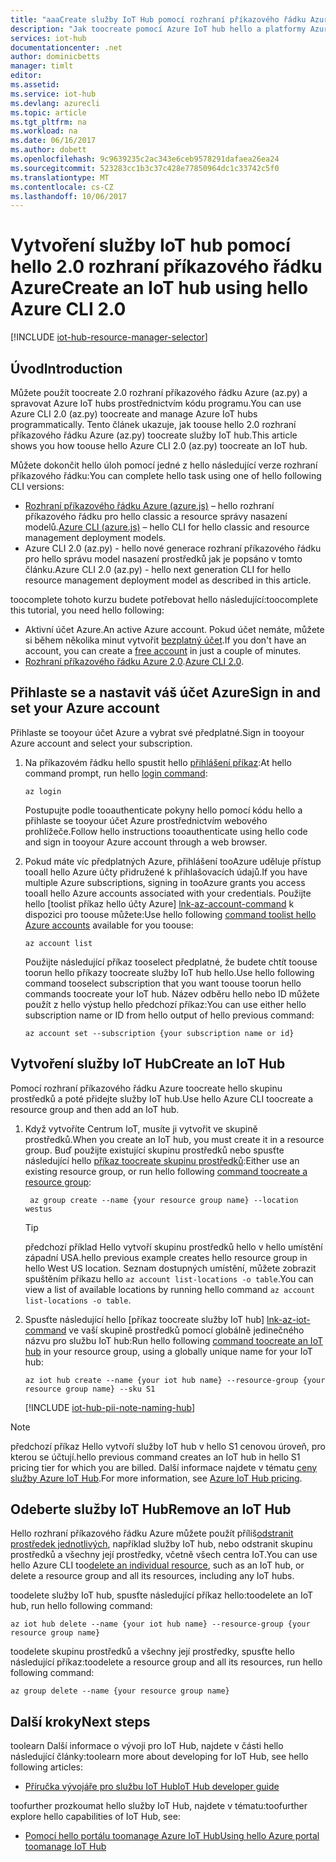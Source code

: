 ```yaml
---
title: "aaaCreate služby IoT Hub pomocí rozhraní příkazového řádku Azure (az.py) | Microsoft Docs"
description: "Jak toocreate pomocí Azure IoT hub hello a platformy Azure CLI 2.0 (az.py)."
services: iot-hub
documentationcenter: .net
author: dominicbetts
manager: timlt
editor: 
ms.assetid: 
ms.service: iot-hub
ms.devlang: azurecli
ms.topic: article
ms.tgt_pltfrm: na
ms.workload: na
ms.date: 06/16/2017
ms.author: dobett
ms.openlocfilehash: 9c9639235c2ac343e6ceb9578291dafaea26ea24
ms.sourcegitcommit: 523283cc1b3c37c428e77850964dc1c33742c5f0
ms.translationtype: MT
ms.contentlocale: cs-CZ
ms.lasthandoff: 10/06/2017
---
```

# <a name="create-an-iot-hub-using-hello-azure-cli-20"></a><span data-ttu-id="0e1dd-103">Vytvoření služby IoT hub pomocí hello 2.0 rozhraní příkazového řádku Azure</span><span class="sxs-lookup"><span data-stu-id="0e1dd-103">Create an IoT hub using hello Azure CLI 2.0</span></span>

[!INCLUDE [iot-hub-resource-manager-selector](../../includes/iot-hub-resource-manager-selector.md)]

## <a name="introduction"></a><span data-ttu-id="0e1dd-104">Úvod</span><span class="sxs-lookup"><span data-stu-id="0e1dd-104">Introduction</span></span>

<span data-ttu-id="0e1dd-105">Můžete použít toocreate 2.0 rozhraní příkazového řádku Azure (az.py) a spravovat Azure IoT hubs prostřednictvím kódu programu.</span><span class="sxs-lookup"><span data-stu-id="0e1dd-105">You can use Azure CLI 2.0 (az.py) toocreate and manage Azure IoT hubs programmatically.</span></span> <span data-ttu-id="0e1dd-106">Tento článek ukazuje, jak toouse hello 2.0 rozhraní příkazového řádku Azure (az.py) toocreate služby IoT hub.</span><span class="sxs-lookup"><span data-stu-id="0e1dd-106">This article shows you how toouse hello Azure CLI 2.0 (az.py) toocreate an IoT hub.</span></span>

<span data-ttu-id="0e1dd-107">Můžete dokončit hello úloh pomocí jedné z hello následující verze rozhraní příkazového řádku:</span><span class="sxs-lookup"><span data-stu-id="0e1dd-107">You can complete hello task using one of hello following CLI versions:</span></span>

* <span data-ttu-id="0e1dd-108">[Rozhraní příkazového řádku Azure (azure.js)](iot-hub-create-using-cli-nodejs.md) – hello rozhraní příkazového řádku pro hello classic a resource správy nasazení modelů.</span><span class="sxs-lookup"><span data-stu-id="0e1dd-108">[Azure CLI (azure.js)](iot-hub-create-using-cli-nodejs.md) – hello CLI for hello classic and resource management deployment models.</span></span>
* <span data-ttu-id="0e1dd-109">Azure CLI 2.0 (az.py) - hello nové generace rozhraní příkazového řádku pro hello správu model nasazení prostředků jak je popsáno v tomto článku.</span><span class="sxs-lookup"><span data-stu-id="0e1dd-109">Azure CLI 2.0 (az.py) - hello next generation CLI for hello resource management deployment model as described in this article.</span></span>

<span data-ttu-id="0e1dd-110">toocomplete tohoto kurzu budete potřebovat hello následující:</span><span class="sxs-lookup"><span data-stu-id="0e1dd-110">toocomplete this tutorial, you need hello following:</span></span>

* <span data-ttu-id="0e1dd-111">Aktivní účet Azure.</span><span class="sxs-lookup"><span data-stu-id="0e1dd-111">An active Azure account.</span></span> <span data-ttu-id="0e1dd-112">Pokud účet nemáte, můžete si během několika minut vytvořit [bezplatný účet][lnk-free-trial].</span><span class="sxs-lookup"><span data-stu-id="0e1dd-112">If you don't have an account, you can create a [free account][lnk-free-trial] in just a couple of minutes.</span></span>
* <span data-ttu-id="0e1dd-113">[Rozhraní příkazového řádku Azure 2.0][lnk-CLI-install].</span><span class="sxs-lookup"><span data-stu-id="0e1dd-113">[Azure CLI 2.0][lnk-CLI-install].</span></span>

## <a name="sign-in-and-set-your-azure-account"></a><span data-ttu-id="0e1dd-114">Přihlaste se a nastavit váš účet Azure</span><span class="sxs-lookup"><span data-stu-id="0e1dd-114">Sign in and set your Azure account</span></span>

<span data-ttu-id="0e1dd-115">Přihlaste se tooyour účet Azure a vybrat své předplatné.</span><span class="sxs-lookup"><span data-stu-id="0e1dd-115">Sign in tooyour Azure account and select your subscription.</span></span>

1. <span data-ttu-id="0e1dd-116">Na příkazovém řádku hello spustit hello [přihlášení příkaz][lnk-login-command]:</span><span class="sxs-lookup"><span data-stu-id="0e1dd-116">At hello command prompt, run hello [login command][lnk-login-command]:</span></span>
    
    ```azurecli
    az login
    ```

    <span data-ttu-id="0e1dd-117">Postupujte podle tooauthenticate pokyny hello pomocí kódu hello a přihlaste se tooyour účet Azure prostřednictvím webového prohlížeče.</span><span class="sxs-lookup"><span data-stu-id="0e1dd-117">Follow hello instructions tooauthenticate using hello code and sign in tooyour Azure account through a web browser.</span></span>

2. <span data-ttu-id="0e1dd-118">Pokud máte víc předplatných Azure, přihlášení tooAzure uděluje přístup tooall hello Azure účty přidružené k přihlašovacích údajů.</span><span class="sxs-lookup"><span data-stu-id="0e1dd-118">If you have multiple Azure subscriptions, signing in tooAzure grants you access tooall hello Azure accounts associated with your credentials.</span></span> <span data-ttu-id="0e1dd-119">Použijte hello [toolist příkaz hello účty Azure] [ lnk-az-account-command] k dispozici pro toouse můžete:</span><span class="sxs-lookup"><span data-stu-id="0e1dd-119">Use hello following [command toolist hello Azure accounts][lnk-az-account-command] available for you toouse:</span></span>
    
    ```azurecli
    az account list 
    ```

    <span data-ttu-id="0e1dd-120">Použijte následující příkaz tooselect předplatné, že budete chtít toouse toorun hello příkazy toocreate služby IoT hub hello.</span><span class="sxs-lookup"><span data-stu-id="0e1dd-120">Use hello following command tooselect subscription that you want toouse toorun hello commands toocreate your IoT hub.</span></span> <span data-ttu-id="0e1dd-121">Název odběru hello nebo ID můžete použít z hello výstup hello předchozí příkaz:</span><span class="sxs-lookup"><span data-stu-id="0e1dd-121">You can use either hello subscription name or ID from hello output of hello previous command:</span></span>

    ```azurecli
    az account set --subscription {your subscription name or id}
    ```

## <a name="create-an-iot-hub"></a><span data-ttu-id="0e1dd-122">Vytvoření služby IoT Hub</span><span class="sxs-lookup"><span data-stu-id="0e1dd-122">Create an IoT Hub</span></span>

<span data-ttu-id="0e1dd-123">Pomocí rozhraní příkazového řádku Azure toocreate hello skupinu prostředků a poté přidejte služby IoT hub.</span><span class="sxs-lookup"><span data-stu-id="0e1dd-123">Use hello Azure CLI toocreate a resource group and then add an IoT hub.</span></span>

1. <span data-ttu-id="0e1dd-124">Když vytvoříte Centrum IoT, musíte ji vytvořit ve skupině prostředků.</span><span class="sxs-lookup"><span data-stu-id="0e1dd-124">When you create an IoT hub, you must create it in a resource group.</span></span> <span data-ttu-id="0e1dd-125">Buď použijte existující skupinu prostředků nebo spusťte následující hello [příkaz toocreate skupinu prostředků][lnk-az-resource-command]:</span><span class="sxs-lookup"><span data-stu-id="0e1dd-125">Either use an existing resource group, or run hello following [command toocreate a resource group][lnk-az-resource-command]:</span></span>
    
    ```azurecli
     az group create --name {your resource group name} --location westus
    ```

    > [!TIP]
    > <span data-ttu-id="0e1dd-126">předchozí příklad Hello vytvoří skupinu prostředků hello v hello umístění západní USA.</span><span class="sxs-lookup"><span data-stu-id="0e1dd-126">hello previous example creates hello resource group in hello West US location.</span></span> <span data-ttu-id="0e1dd-127">Seznam dostupných umístění, můžete zobrazit spuštěním příkazu hello `az account list-locations -o table`.</span><span class="sxs-lookup"><span data-stu-id="0e1dd-127">You can view a list of available locations by running hello command `az account list-locations -o table`.</span></span>
    >
    >

2. <span data-ttu-id="0e1dd-128">Spusťte následující hello [příkaz toocreate služby IoT hub] [ lnk-az-iot-command] ve vaší skupině prostředků pomocí globálně jedinečného názvu pro službu IoT hub:</span><span class="sxs-lookup"><span data-stu-id="0e1dd-128">Run hello following [command toocreate an IoT hub][lnk-az-iot-command] in your resource group, using a globally unique name for your IoT hub:</span></span>
    
    ```azurecli
    az iot hub create --name {your iot hub name} --resource-group {your resource group name} --sku S1
    ```

   [!INCLUDE [iot-hub-pii-note-naming-hub](../../includes/iot-hub-pii-note-naming-hub.md)]


> [!NOTE]
> <span data-ttu-id="0e1dd-129">předchozí příkaz Hello vytvoří služby IoT hub v hello S1 cenovou úroveň, pro kterou se účtují.</span><span class="sxs-lookup"><span data-stu-id="0e1dd-129">hello previous command creates an IoT hub in hello S1 pricing tier for which you are billed.</span></span> <span data-ttu-id="0e1dd-130">Další informace najdete v tématu [ceny služby Azure IoT Hub][lnk-iot-pricing].</span><span class="sxs-lookup"><span data-stu-id="0e1dd-130">For more information, see [Azure IoT Hub pricing][lnk-iot-pricing].</span></span>
>
>

## <a name="remove-an-iot-hub"></a><span data-ttu-id="0e1dd-131">Odeberte služby IoT Hub</span><span class="sxs-lookup"><span data-stu-id="0e1dd-131">Remove an IoT Hub</span></span>

<span data-ttu-id="0e1dd-132">Hello rozhraní příkazového řádku Azure můžete použít příliš[odstranit prostředek jednotlivých][lnk-az-resource-command], například služby IoT hub, nebo odstranit skupinu prostředků a všechny její prostředky, včetně všech centra IoT.</span><span class="sxs-lookup"><span data-stu-id="0e1dd-132">You can use hello Azure CLI too[delete an individual resource][lnk-az-resource-command], such as an IoT hub, or delete a resource group and all its resources, including any IoT hubs.</span></span>

<span data-ttu-id="0e1dd-133">toodelete služby IoT hub, spusťte následující příkaz hello:</span><span class="sxs-lookup"><span data-stu-id="0e1dd-133">toodelete an IoT hub, run hello following command:</span></span>

```azurecli
az iot hub delete --name {your iot hub name} --resource-group {your resource group name}
```

<span data-ttu-id="0e1dd-134">toodelete skupinu prostředků a všechny její prostředky, spusťte hello následující příkaz:</span><span class="sxs-lookup"><span data-stu-id="0e1dd-134">toodelete a resource group and all its resources, run hello following command:</span></span>

```azurecli
az group delete --name {your resource group name}
```

## <a name="next-steps"></a><span data-ttu-id="0e1dd-135">Další kroky</span><span class="sxs-lookup"><span data-stu-id="0e1dd-135">Next steps</span></span>
<span data-ttu-id="0e1dd-136">toolearn Další informace o vývoji pro IoT Hub, najdete v části hello následující články:</span><span class="sxs-lookup"><span data-stu-id="0e1dd-136">toolearn more about developing for IoT Hub, see hello following articles:</span></span>

* <span data-ttu-id="0e1dd-137">[Příručka vývojáře pro službu IoT Hub][lnk-devguide]</span><span class="sxs-lookup"><span data-stu-id="0e1dd-137">[IoT Hub developer guide][lnk-devguide]</span></span>

<span data-ttu-id="0e1dd-138">toofurther prozkoumat hello služby IoT Hub, najdete v tématu:</span><span class="sxs-lookup"><span data-stu-id="0e1dd-138">toofurther explore hello capabilities of IoT Hub, see:</span></span>

* <span data-ttu-id="0e1dd-139">[Pomocí hello portálu toomanage Azure IoT Hub][lnk-portal]</span><span class="sxs-lookup"><span data-stu-id="0e1dd-139">[Using hello Azure portal toomanage IoT Hub][lnk-portal]</span></span>

<!-- Links -->
[lnk-free-trial]: https://azure.microsoft.com/pricing/free-trial/
[lnk-CLI-install]: https://docs.microsoft.com/cli/azure/install-az-cli2
[lnk-login-command]: https://docs.microsoft.com/cli/azure/get-started-with-az-cli2
[lnk-az-account-command]: https://docs.microsoft.com/cli/azure/account
[lnk-az-register-command]: https://docs.microsoft.com/cli/azure/provider
[lnk-az-addcomponent-command]: https://docs.microsoft.com/cli/azure/component
[lnk-az-resource-command]: https://docs.microsoft.com/cli/azure/resource
[lnk-az-iot-command]: https://docs.microsoft.com/cli/azure/iot
[lnk-iot-pricing]: https://azure.microsoft.com/pricing/details/iot-hub/
[lnk-devguide]: iot-hub-devguide.md
[lnk-portal]: iot-hub-create-through-portal.md 
